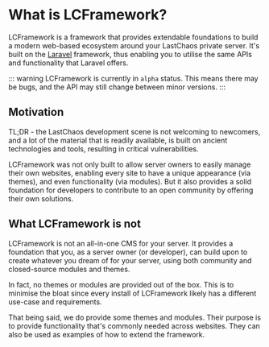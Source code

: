 # What is LCFramework?

LCFramework is a framework that provides extendable foundations to build a modern 
web-based ecosystem around your LastChaos private server. It's built on the
[Laravel](https://laravel.com) framework, thus enabling you to utilise the same 
APIs and functionality that Laravel offers.

::: warning
LCFramework is currently in `alpha` status. This means there may be bugs,
and the API may still change between minor versions.
:::

## Motivation

TL;DR - the LastChaos development scene is not welcoming to newcomers, and a lot of 
the material that is readily available, is built on ancient technologies and tools, 
resulting in critical vulnerabilities.

LCFramework was not only built to allow server owners to easily manage their own websites, 
enabling every site to have a unique appearance (via themes), 
and even functionality (via modules). But it also provides a solid foundation for developers
to contribute to an open community by offering their own solutions.

## What LCFramework is not

LCFramework is not an all-in-one CMS for your server. It provides a foundation that 
you, as a server owner (or developer), can build upon to create whatever you dream of 
for your server, using both community and closed-source modules and themes.

In fact, no themes or modules are provided out of the box. This is to minimise the bloat 
since every install of LCFramework likely has a different use-case and requirements.

That being said, we do provide some themes and modules. Their purpose is to provide 
functionality that's commonly needed across websites. They can also be used as examples 
of how to extend the framework.
